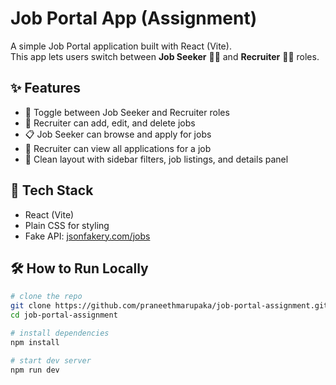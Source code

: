 # Job Portal App (Assignment)

A simple Job Portal application built with React (Vite).  
This app lets users switch between **Job Seeker** 👩‍💻 and **Recruiter** 🧑‍💼 roles.  

## ✨ Features
- 🔄 Toggle between Job Seeker and Recruiter roles  
- 📝 Recruiter can add, edit, and delete jobs  
- 📋 Job Seeker can browse and apply for jobs  
- 📂 Recruiter can view all applications for a job  
- 🎨 Clean layout with sidebar filters, job listings, and details panel  

## 🚀 Tech Stack
- React (Vite)  
- Plain CSS for styling  
- Fake API: [jsonfakery.com/jobs](https://jsonfakery.com/jobs)  

## 🛠 How to Run Locally
```bash
# clone the repo
git clone https://github.com/praneethmarupaka/job-portal-assignment.git
cd job-portal-assignment

# install dependencies
npm install

# start dev server
npm run dev
